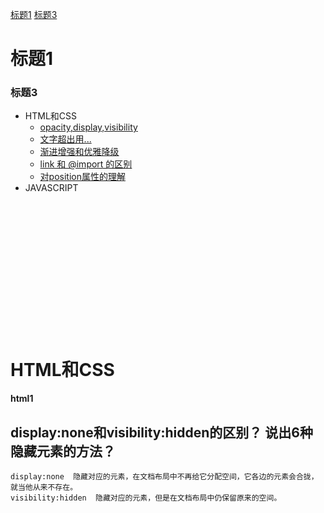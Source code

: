 [标题1](#标题1)
[标题3](#标题3)

# 标题1
### 标题3

* HTML和CSS
	* [opacity,display,visibility](#html1)
	* [文字超出用...](#html2)
	* [渐进增强和优雅降级](#html3)
	* [link 和 @import 的区别](#html4)
	* [对position属性的理解](#html5)
* JAVASCRIPT
 </br> </br> </br> </br> </br> </br> </br> </br> </br> </br> </br> </br> </br> </br>

# HTML和CSS
#### html1

 display:none和visibility:hidden的区别？ 说出6种隐藏元素的方法？
-
	display:none  隐藏对应的元素，在文档布局中不再给它分配空间，它各边的元素会合拢，就当他从来不存在。
	visibility:hidden  隐藏对应的元素，但是在文档布局中仍保留原来的空间。
 
 
